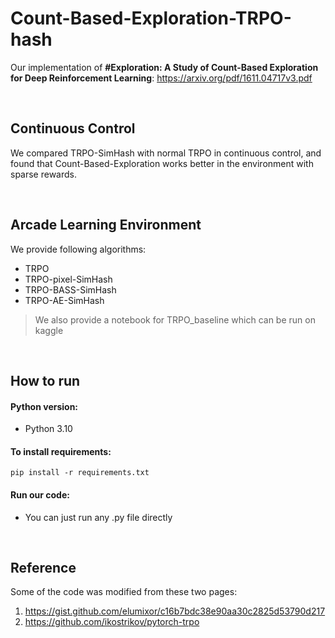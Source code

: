 # Count-Based-Exploration-TRPO-hash
Our implementation of **#Exploration: A Study of Count-Based Exploration for Deep Reinforcement Learning**: https://arxiv.org/pdf/1611.04717v3.pdf

<br>

## Continuous Control
We compared TRPO-SimHash with normal TRPO in continuous control, and found that Count-Based-Exploration works better in the environment with sparse rewards.

<br>

## Arcade Learning Environment
We provide following algorithms: 
- TRPO
- TRPO-pixel-SimHash
- TRPO-BASS-SimHash
- TRPO-AE-SimHash

> We also provide a notebook for TRPO_baseline which can be run on kaggle

<br>

## How to run

#### Python version:
- Python 3.10

#### To install requirements:
    pip install -r requirements.txt

#### Run our code:
- You can just run any .py file directly

<br>

## Reference

Some of the code was modified from these two pages:
1. https://gist.github.com/elumixor/c16b7bdc38e90aa30c2825d53790d217
2. https://github.com/ikostrikov/pytorch-trpo
